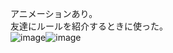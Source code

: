 
アニメーションあり。<br>友達にルールを紹介するときに使った。<br>
![image](https://github.com/user-attachments/assets/fd50cebb-4ae0-43c0-857c-0e56fe9a46f1)![image](https://github.com/user-attachments/assets/c8938a30-db3c-4623-9d45-199997001ff7)


